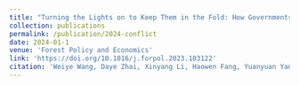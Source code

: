 ```yaml
---
title: "Turning the Lights on to Keep Them in the Fold: How Governments Preempt Secession Attempts"
collection: publications
permalink: /publication/2024-conflict
date: 2024-01-1
venue: 'Forest Policy and Economics'
link: 'https://doi.org/10.1016/j.forpol.2023.103122'
citation: 'Weiye Wang, Daye Zhai, Xinyang Li, Haowen Fang, Yuanyuan Yang. Conflicts in mangrove protected areas through the actor-centred power framework - Insights from China. <i>Forest Policy and Economics</i>, 2024, 158, January, 103122. https://doi.org/10.1016/j.forpol.2023.103122'
---
```

